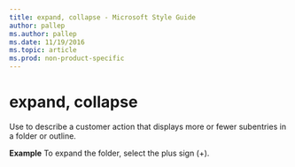 ```yaml
---
title: expand, collapse - Microsoft Style Guide
author: pallep
ms.author: pallep
ms.date: 11/19/2016
ms.topic: article
ms.prod: non-product-specific
---
```


# expand, collapse

Use to describe a customer action that displays more or fewer subentries in a folder or outline. 

**Example** To expand the folder, select the plus sign (+).
